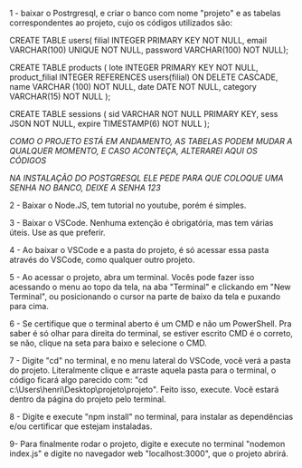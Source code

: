 1 - baixar o Postrgresql, e criar o banco com nome "projeto" e as tabelas correspondentes ao projeto, cujo os códigos utilizados são: 

CREATE TABLE users(
filial INTEGER PRIMARY KEY NOT NULL,
email VARCHAR(100) UNIQUE NOT NULL,
password VARCHAR(100) NOT NULL);

CREATE TABLE products (
lote INTEGER PRIMARY KEY NOT NULL,
product_filial INTEGER REFERENCES users(filial) ON DELETE CASCADE,
name VARCHAR (100) NOT NULL,
date DATE NOT NULL,
category VARCHAR(15) NOT NULL
);

CREATE TABLE sessions (
    sid VARCHAR NOT NULL PRIMARY KEY,
    sess JSON NOT NULL,
    expire TIMESTAMP(6) NOT NULL
);

*COMO O PROJETO ESTÁ EM ANDAMENTO, AS TABELAS PODEM MUDAR A QUALQUER MOMENTO, E CASO ACONTEÇA, ALTERAREI AQUI OS CÓDIGOS*

*NA INSTALAÇÃO DO POSTGRESQL ELE PEDE PARA QUE COLOQUE UMA SENHA NO BANCO, DEIXE A SENHA 123*

2 - Baixar o Node.JS, tem tutorial no youtube, porém é simples.

3 - Baixar o VSCode. Nenhuma extenção é obrigatória, mas tem várias úteis. Use as que preferir.

4 - Ao baixar o VSCode e a pasta do projeto, é só acessar essa pasta através do VSCode, como qualquer outro projeto.

5 - Ao acessar o projeto, abra um terminal. Vocês pode fazer isso acessando o menu ao topo da tela, na aba "Terminal" e clickando em "New Terminal", ou posicionando o cursor na parte de baixo da tela e puxando para cima.

6 - Se certifique que o terminal aberto é um CMD e não um PowerShell. Pra saber é só olhar para direita do terminal, se estiver escrito CMD é o correto, se não, clique na seta para baixo e selecione o CMD. 

7 - Digite "cd" no terminal, e no menu lateral do VSCode, você verá a pasta do projeto. Literalmente clique e arraste aquela pasta para o terminal, o código ficará algo parecido com: "cd c:\Users\henri\Desktop\projeto\projeto". Feito isso, execute. Você estará dentro da página do projeto pelo terminal. 

8 - Digite e execute "npm install" no terminal, para instalar as dependências e/ou certificar que estejam instaladas.

9- Para finalmente rodar o projeto, digite e execute no terminal "nodemon index.js" e digite no navegador web "localhost:3000", que o projeto abrirá.

